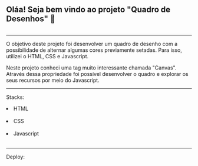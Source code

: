 <h2>Oláa! Seja bem vindo ao projeto "Quadro de Desenhos" 🔲 </h2>

<img href="images\quadro.PNG" width="350px">

<hr>

O objetivo deste projeto foi desenvolver um quadro de desenho com a possibilidade de alternar algumas cores previamente setadas. Para isso, utilizei o HTML, CSS e Javascript.

Neste projeto conheci uma tag muito interessante chamada "Canvas". Através dessa propriedade foi possível desenvolver o quadro e explorar os seus recursos por meio do Javascript.

<hr>

Stacks: <br> 
<li>HTML</li> <br>
<li>CSS</li> <br>
<li>Javascript</li> <br>

<hr>

Deploy: 
